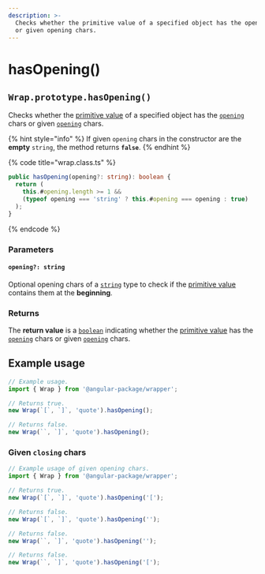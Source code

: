 ```yaml
---
description: >-
  Checks whether the primitive value of a specified object has the opening chars
  or given opening chars.
---
```


# hasOpening()

## `Wrap.prototype.hasOpening()`

Checks whether the [primitive value](valueof.md) of a specified object has the [`opening`](../accessors/get-opening.md) chars or given [`opening`](hasopening.md#opening-string) chars.

{% hint style="info" %}
If given `opening` chars in the constructor are the **empty** `string`, the method returns **`false`**.
{% endhint %}

{% code title="wrap.class.ts" %}
```typescript
public hasOpening(opening?: string): boolean {
  return (
    this.#opening.length >= 1 &&
    (typeof opening === 'string' ? this.#opening === opening : true)
  );
}
```
{% endcode %}

### Parameters

#### `opening?: string`

Optional opening chars of a [`string`](https://developer.mozilla.org/en-US/docs/Web/JavaScript/Reference/Global\_Objects/String) type to check if the [primitive value](valueof.md) contains them at the **beginning**.

### Returns

The **return value** is a [`boolean`](https://developer.mozilla.org/en-US/docs/Web/JavaScript/Reference/Global\_Objects/Boolean) indicating whether the [primitive value](valueof.md) has the [`opening`](../accessors/get-opening.md) chars or given [`opening`](hasopening.md#opening-string) chars.

## Example usage

```typescript
// Example usage.
import { Wrap } from '@angular-package/wrapper';

// Returns true.
new Wrap(`[`, `]`, 'quote').hasOpening();

// Returns false.
new Wrap(``, `]`, 'quote').hasOpening();
```

### Given `closing` chars

```typescript
// Example usage of given opening chars.
import { Wrap } from '@angular-package/wrapper';

// Returns true.
new Wrap(`[`, `]`, 'quote').hasOpening('[');

// Returns false.
new Wrap(`[`, `]`, 'quote').hasOpening('');

// Returns false.
new Wrap(``, `]`, 'quote').hasOpening('');

// Returns false.
new Wrap(``, `]`, 'quote').hasOpening('[');
```
